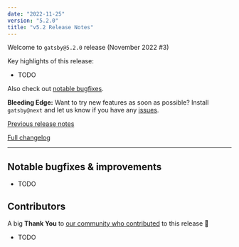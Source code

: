 ```yaml
---
date: "2022-11-25"
version: "5.2.0"
title: "v5.2 Release Notes"
---
```


Welcome to `gatsby@5.2.0` release (November 2022 #3)

Key highlights of this release:

- TODO

Also check out [notable bugfixes](#notable-bugfixes--improvements).

**Bleeding Edge:** Want to try new features as soon as possible? Install `gatsby@next` and let us know if you have any [issues](https://github.com/gatsbyjs/gatsby/issues).

[Previous release notes](/docs/reference/release-notes/v5.1)

[Full changelog][full-changelog]

---

## Notable bugfixes & improvements

- TODO

## Contributors

A big **Thank You** to [our community who contributed][full-changelog] to this release 💜

- TODO

[full-changelog]: https://github.com/gatsbyjs/gatsby/compare/gatsby@5.2.0-next.0...gatsby@5.2.0
